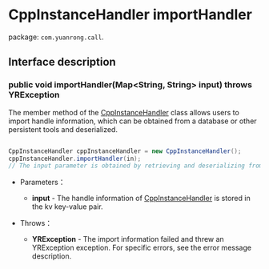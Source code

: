 # CppInstanceHandler importHandler

package: `com.yuanrong.call`.

## Interface description

### public void importHandler(Map<String, String> input) throws YRException

The member method of the [CppInstanceHandler](CppInstanceHandler.md) class allows users to import handle information, which can be obtained from a database or other persistent tools and deserialized.

```java

CppInstanceHandler cppInstanceHandler = new CppInstanceHandler();
cppInstanceHandler.importHandler(in);
// The input parameter is obtained by retrieving and deserializing from a database or other persistent storage.
```

- Parameters：

   - **input** - The handle information of [CppInstanceHandler](CppInstanceHandler.md) is stored in the kv key-value pair.

- Throws：

   - **YRException** - The import information failed and threw an YRException exception. For specific errors, see the error message description.